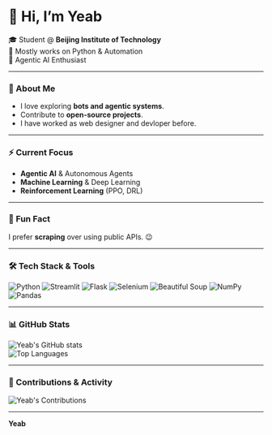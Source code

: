# 👋 Hi, I’m Yeab

🎓 Student @ **Beijing Institute of Technology**  
🐍 Mostly works on Python & Automation  
🤖 Agentic AI Enthusiast

---

### 🔧 About Me
- I love exploring **bots and agentic systems**.
- Contribute to **open-source projects**.
- I have worked as web designer and devloper before.

---

### ⚡ Current Focus
- **Agentic AI** & Autonomous Agents
- **Machine Learning** & Deep Learning
- **Reinforcement Learning** (PPO, DRL)

---

### 🌱 Fun Fact
I prefer **scraping** over using public APIs. 😉

---

### 🛠️ Tech Stack & Tools
![Python](https://img.shields.io/badge/Python-3776AB?style=for-the-badge&logo=python&logoColor=white)
![Streamlit](https://img.shields.io/badge/Streamlit-FF4B4B?style=for-the-badge&logo=streamlit&logoColor=white)
![Flask](https://img.shields.io/badge/Flask-000000?style=for-the-badge&logo=flask&logoColor=white)
![Selenium](https://img.shields.io/badge/Selenium-43B02A?style=for-the-badge&logo=selenium&logoColor=white)
![Beautiful Soup](https://img.shields.io/badge/Beautiful_Soup-4B0082?style=for-the-badge)
![NumPy](https://img.shields.io/badge/NumPy-013243?style=for-the-badge&logo=numpy&logoColor=white)
![Pandas](https://img.shields.io/badge/Pandas-150458?style=for-the-badge&logo=pandas&logoColor=white)

---

### 📊 GitHub Stats
![Yeab's GitHub stats](https://github-readme-stats.vercel.app/api?username=yeabwang&show_icons=true&theme=radical)  
![Top Languages](https://github-readme-stats.vercel.app/api/top-langs/?username=yeabwang&layout=compact&theme=radical&hide=html,css)

---

### 🧩 Contributions & Activity
![Yeab's Contributions](https://github-readme-streak-stats.herokuapp.com/?user=yeabwang&theme=radical)  

---

**Yeab**

